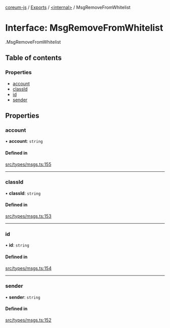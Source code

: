 [coreum-js](../README.md) / [Exports](../modules.md) / [<internal\>](../modules/internal_.md) / MsgRemoveFromWhitelist

# Interface: MsgRemoveFromWhitelist

[<internal>](../modules/internal_.md).MsgRemoveFromWhitelist

## Table of contents

### Properties

- [account](internal_.MsgRemoveFromWhitelist.md#account)
- [classId](internal_.MsgRemoveFromWhitelist.md#classid)
- [id](internal_.MsgRemoveFromWhitelist.md#id)
- [sender](internal_.MsgRemoveFromWhitelist.md#sender)

## Properties

### account

• **account**: `string`

#### Defined in

[src/types/msgs.ts:155](https://github.com/PyramydLabs/coreum-js/blob/1b17c7f/src/types/msgs.ts#L155)

___

### classId

• **classId**: `string`

#### Defined in

[src/types/msgs.ts:153](https://github.com/PyramydLabs/coreum-js/blob/1b17c7f/src/types/msgs.ts#L153)

___

### id

• **id**: `string`

#### Defined in

[src/types/msgs.ts:154](https://github.com/PyramydLabs/coreum-js/blob/1b17c7f/src/types/msgs.ts#L154)

___

### sender

• **sender**: `string`

#### Defined in

[src/types/msgs.ts:152](https://github.com/PyramydLabs/coreum-js/blob/1b17c7f/src/types/msgs.ts#L152)
